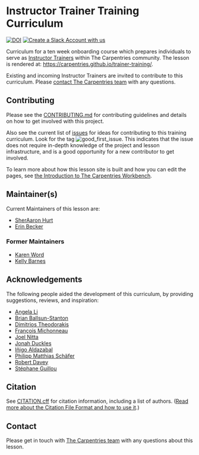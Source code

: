 # Instructor Trainer Training Curriculum

[![DOI](https://zenodo.org/badge/DOI/10.5281/zenodo.6620558.svg)](https://doi.org/10.5281/zenodo.6620558) [![Create a Slack Account with us](https://img.shields.io/badge/Create_Slack_Account-The_Carpentries-071159.svg)](https://slack-invite.carpentries.org/)

Curriculum for a ten week onboarding course which prepares individuals to serve as [Instructor Trainers](https://docs.carpentries.org/topic_folders/instructor_training/duties_agreement.html) within The Carpentries community. The lesson is rendered at: https://carpentries.github.io/trainer-training/.

Existing and incoming Instructor Trainers are invited to contribute to this curriculum. Please [contact The Carpentries team](mailto:team@carpentries.org) with any questions.

## Contributing
Please see the [CONTRIBUTING.md](CONTRIBUTING.md) for contributing guidelines and details on how to get involved with this project.

Also see the current list of [issues](https://github.com/carpentries/trainer-training/issues)
for ideas for contributing to this training curriculum. Look for the tag ![good_first_issue](https://img.shields.io/badge/-good%20first%20issue-gold.svg).
This indicates that the issue does not require in-depth knowledge of the project
and lesson infrastructure,
and is a good opportunity for a new contributor to get involved.

To learn more about how this lesson site is built and how you can edit the pages, see [the Introduction to The Carpentries Workbench][sandpaper-docs].


## Maintainer(s)
Current Maintainers of this lesson are:

* [SherAaron Hurt](https://github.com/sheraaronhurt)
* [Erin Becker](https://github.com/erinbecker)

### Former Maintainers

* [Karen Word](https://github.com/karenword)
* [Kelly Barnes](https://github.com/klbarnes20)


## Acknowledgements
The following people aided the development of this curriculum,
by providing suggestions, reviews, and inspiration:

* [Angela Li](https://github.com/angela-li)
* [Brian Ballsun-Stanton](https://github.com/Denubis)
* [Dimitrios Theodorakis](https://github.com/astroDimitrios)
* [François Michonneau](https://github.com/fmichonneau)
* [Joel Nitta](https://github.com/joelnitta)
* [Jonah Duckles](https://github.com/jduckles)
* [Iñigo Aldazabal](https://github.com/iamc)
* [Philipp Matthias Schäfer](https://github.com/fiveop)
* [Robert Davey](https://github.com/froggleston)
* [Stéphane Guillou](https://github.com/stragu)

## Citation
See [CITATION.cff](CITATION.cff) for citation information, including a list of authors.
([Read more about the Citation File Format and how to use it](https://citation-file-format.github.io/).)


## Contact
Please get in touch with [The Carpentries team](mailto:team@carpentries.org) with any questions about this lesson.

[sandpaper-docs]: https://carpentries.github.io/sandpaper-docs/
